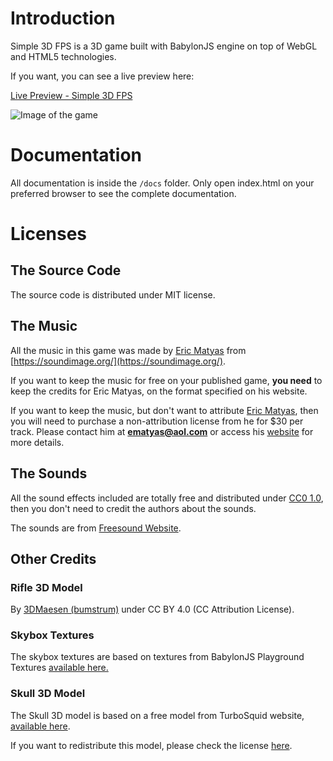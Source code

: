 # Introduction

Simple 3D FPS is a 3D game built with BabylonJS engine on top of WebGL and HTML5 technologies.

If you want, you can see a live preview here: 

[Live Preview - Simple 3D FPS](https://simple-3d-fps-game.herokuapp.com/)

![Image of the game](https://kingofcode.com.br/storage/images/projects/normal/xJbZiBBbs0Vaj6ZVEJ8sFmQoYV5SJKgDkRHsZVbL.jpeg)

# Documentation

All documentation is inside the ```/docs``` folder. Only open index.html on your preferred browser to see the complete documentation.

# Licenses

## The Source Code

The source code is distributed under MIT license.

## The Music

All the music in this game was made by [Eric Matyas](https://soundimage.org/) from [https://soundimage.org/](https://soundimage.org/). 

If you want to keep the music for free on your published game, **you need** to keep the credits for Eric Matyas, on the format specified on his website.

If you want to keep the music, but don't want to attribute [Eric Matyas](https://soundimage.org/), then you will need to purchase a non-attribution license from he for $30 per track. Please contact him at **ematyas@aol.com** or access his [website](https://soundimage.org/) for more details.

## The Sounds

All the sound effects included are totally free and distributed under [CC0 1.0](https://creativecommons.org/publicdomain/zero/1.0/), then you don't need to credit the authors about the sounds.

The sounds are from [Freesound Website](https://freesound.org/).

## Other Credits

### Rifle 3D Model

By [3DMaesen (bumstrum)](https://sketchfab.com/bumstrum) under CC BY 4.0 (CC Attribution License).

### Skybox Textures

The skybox textures are based on textures from BabylonJS Playground Textures [available here.](https://doc.babylonjs.com/resources/playground_textures)

### Skull 3D Model

The Skull 3D model is based on a free model from TurboSquid website, [available here](https://www.turbosquid.com/FullPreview/Index.cfm/ID/623330).

If you want to redistribute this model, please check the license [here](https://blog.turbosquid.com/royalty-free-license/).
